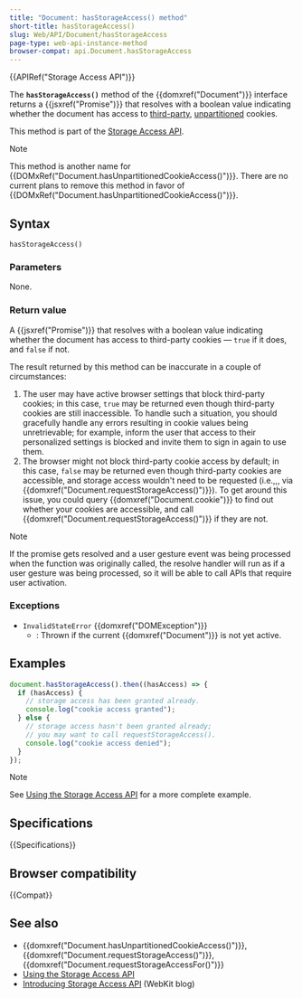 ```yaml
---
title: "Document: hasStorageAccess() method"
short-title: hasStorageAccess()
slug: Web/API/Document/hasStorageAccess
page-type: web-api-instance-method
browser-compat: api.Document.hasStorageAccess
---
```


{{APIRef("Storage Access API")}}

The **`hasStorageAccess()`** method of the {{domxref("Document")}} interface returns a {{jsxref("Promise")}} that resolves with a boolean value indicating whether the document has access to [third-party](/en-US/docs/Web/Privacy/Guides/Third-party_cookies), [unpartitioned](/en-US/docs/Web/API/Storage_Access_API#unpartitioned_versus_partitioned_cookies) cookies.

This method is part of the [Storage Access API](/en-US/docs/Web/API/Storage_Access_API).

> [!NOTE]
> This method is another name for {{DOMxRef("Document.hasUnpartitionedCookieAccess()")}}. There are no current plans to remove this method in favor of {{DOMxRef("Document.hasUnpartitionedCookieAccess()")}}.

## Syntax

```js-nolint
hasStorageAccess()
```

### Parameters

None.

### Return value

A {{jsxref("Promise")}} that resolves with a boolean value indicating whether the document has access to third-party cookies — `true` if it does, and `false` if not.

The result returned by this method can be inaccurate in a couple of circumstances:

1. The user may have active browser settings that block third-party cookies; in this case, `true` may be returned even though third-party cookies are still inaccessible. To handle such a situation, you should gracefully handle any errors resulting in cookie values being unretrievable; for example, inform the user that access to their personalized settings is blocked and invite them to sign in again to use them.
2. The browser might not block third-party cookie access by default; in this case, `false` may be returned even though third-party cookies are accessible, and storage access wouldn't need to be requested (i.e.,,, via {{domxref("Document.requestStorageAccess()")}}). To get around this issue, you could query {{domxref("Document.cookie")}} to find out whether your cookies are accessible, and call {{domxref("Document.requestStorageAccess()")}} if they are not.

> [!NOTE]
> If the promise gets resolved and a user gesture event was being processed when the function was originally called, the resolve handler will run as if a user gesture was being processed, so it will be able to call APIs that require user activation.

### Exceptions

- `InvalidStateError` {{domxref("DOMException")}}
  - : Thrown if the current {{domxref("Document")}} is not yet active.

## Examples

```js
document.hasStorageAccess().then((hasAccess) => {
  if (hasAccess) {
    // storage access has been granted already.
    console.log("cookie access granted");
  } else {
    // storage access hasn't been granted already;
    // you may want to call requestStorageAccess().
    console.log("cookie access denied");
  }
});
```

> [!NOTE]
> See [Using the Storage Access API](/en-US/docs/Web/API/Storage_Access_API/Using) for a more complete example.

## Specifications

{{Specifications}}

## Browser compatibility

{{Compat}}

## See also

- {{domxref("Document.hasUnpartitionedCookieAccess()")}}, {{domxref("Document.requestStorageAccess()")}}, {{domxref("Document.requestStorageAccessFor()")}}
- [Using the Storage Access API](/en-US/docs/Web/API/Storage_Access_API/Using)
- [Introducing Storage Access API](https://webkit.org/blog/8124/introducing-storage-access-api/) (WebKit blog)
